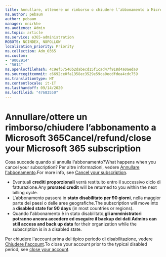 ```yaml
---
title: Annullare, ottenere un rimborso o chiudere l’abbonamento a Microsoft 365
ms.author: pebaum
author: pebaum
manager: mnirkhe
ms.audience: Admin
ms.topic: article
ms.service: o365-administration
ROBOTS: NOINDEX, NOFOLLOW
localization_priority: Priority
ms.collection: Adm_O365
ms.custom:
- "9002914"
- "5614"
ms.openlocfilehash: 4c9ef57546b2dabecd15f1cad47f918d4a0aeda0
ms.sourcegitcommit: c6692ce0fa1358ec3529e59ca0ecdfdea4cdc759
ms.translationtype: HT
ms.contentlocale: it-IT
ms.lasthandoff: 09/14/2020
ms.locfileid: "47683550"
---
```

# <a name="cancelrefundclose-your-microsoft-365-subscription"></a><span data-ttu-id="de411-102">Annullare/ottere un rimborso/chiudere l’abbonamento a Microsoft 365</span><span class="sxs-lookup"><span data-stu-id="de411-102">Cancel/refund/close your Microsoft 365 subscription</span></span>

<span data-ttu-id="de411-103">Cosa succede quando si annulla l'abbonamento?</span><span class="sxs-lookup"><span data-stu-id="de411-103">What happens when you cancel your subscription?</span></span> <span data-ttu-id="de411-104">Per altre informazioni, vedere [Annullare l'abbonamento](https://docs.microsoft.com/microsoft-365/commerce/subscriptions/cancel-your-subscription?view=o365-worldwide).</span><span class="sxs-lookup"><span data-stu-id="de411-104">For more info, see [Cancel your subscription](https://docs.microsoft.com/microsoft-365/commerce/subscriptions/cancel-your-subscription?view=o365-worldwide).</span></span>

- <span data-ttu-id="de411-105">Eventuali **crediti proporzionali** verrà restituito entro il successivo ciclo di fatturazione.</span><span class="sxs-lookup"><span data-stu-id="de411-105">Any **prorated credit** will be returned to you within the next billing cycle.</span></span>
- <span data-ttu-id="de411-106">L'abbonamento passerà in **stato disabilitato per 90 giorni**, nella maggior parte dei paesi o delle aree geografiche.</span><span class="sxs-lookup"><span data-stu-id="de411-106">The subscription will move into a **disabled state for 90 days** (in most countries or regions).</span></span>
- <span data-ttu-id="de411-107">Quando l'abbonamento è in stato disabilitato,**gli amministratori potranno ancora accedere ed eseguire il backup dei dati**.</span><span class="sxs-lookup"><span data-stu-id="de411-107">**Admins can still access and back up data** for their organization while the subscription is in a disabled state.</span></span>

<span data-ttu-id="de411-108">Per chiudere l'account prima del tipico periodo di disabilitazione, vedere [Chiudere l'account](https://docs.microsoft.com/microsoft-365/commerce/close-your-account?view=o365-worldwide).</span><span class="sxs-lookup"><span data-stu-id="de411-108">To close your account prior to the typical disabled period, see [close your account](https://docs.microsoft.com/microsoft-365/commerce/close-your-account?view=o365-worldwide).</span></span>
